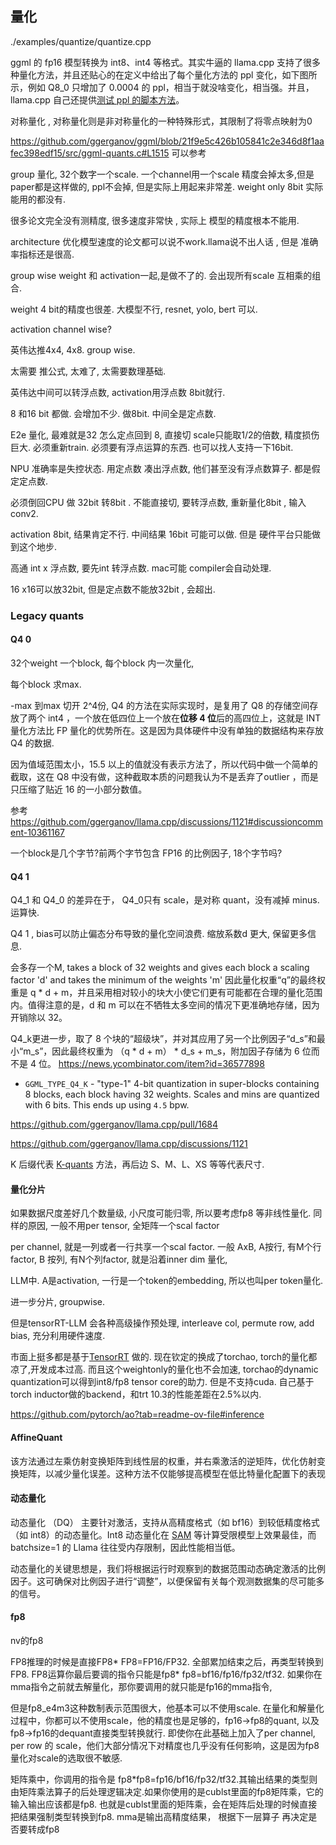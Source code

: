 ## 量化

./examples/quantize/quantize.cpp

ggml 的 fp16 模型转换为 int8、int4 等格式。其实牛逼的 llama.cpp 支持了很多种量化方法，并且还贴心的在定义中给出了每个量化方法的 ppl 变化，如下图所示，例如 Q8_0 只增加了 0.0004 的 ppl，相当于就没啥变化，相当强。并且，llama.cpp 自己还提供[测试 ppl 的脚本方法](https://link.zhihu.com/?target=https%3A//github.com/ggerganov/llama.cpp%3Ftab%3Dreadme-ov-file%23perplexity-measuring-model-quality)。

对称量化 , 对称量化则是非对称量化的一种特殊形式，其限制了将零点映射为0

https://github.com/ggerganov/ggml/blob/21f9e5c426b105841c2e346d8f1aafec398edf15/src/ggml-quants.c#L1515 可以参考 

group 量化, 32个数字一个scale.  一个channel用一个scale 精度会掉太多,但是 paper都是这样做的, ppl不会掉, 但是实际上用起来非常差.  weight only 8bit  实际能用的都没有.  

 很多论文完全没有测精度, 很多速度非常快 , 实际上 模型的精度根本不能用.  

architecture 优化模型速度的论文都可以说不work.llama说不出人话 , 但是 准确率指标还是很高.

group wise  weight 和 activation一起,是做不了的.   会出现所有scale 互相乘的组合. 

weight 4 bit的精度也很差. 大模型不行, resnet, yolo, bert  可以. 

activation  channel wise? 

英伟达推4x4, 4x8. group wise. 

太需要 推公式, 太难了, 太需要数理基础. 

英伟达中间可以转浮点数, activation用浮点数 8bit就行.  

8 和16 bit 都做. 会增加不少. 做8bit.  中间全是定点数. 

E2e 量化, 最难就是32 怎么定点回到 8, 直接切 scale只能取1/2的倍数, 精度损伤巨大. 必须重新train.  必须要有浮点运算的东西.   也可以找人支持一下16bit. 

NPU 准确率是失控状态.  用定点数 凑出浮点数, 他们甚至没有浮点数算子.  都是假定定点数. 

必须倒回CPU 做 32bit 转8bit . 不能直接切, 要转浮点数, 重新量化8bit , 输入conv2.

activation  8bit, 结果肯定不行.   中间结果 16bit 可能可以做. 但是 硬件平台只能做到这个地步. 

 高通  int x 浮点数,  要先int 转浮点数.  mac可能 compiler会自动处理. 

 16 x16可以放32bit, 但是定点数不能放32bit , 会超出. 



### Legacy quants

#### Q4 0

32个weight 一个block, 每个block 内一次量化, 

每个block 求max. 

-max 到max 切开 2^4份,  Q4 的方法在实际实现时，是复用了 Q8 的存储空间存放了两个 int4 ，一个放在低四位上一个放在**位移 4 位**后的高四位上，这就是 INT 量化方法比 FP 量化的优势所在。这是因为具体硬件中没有单独的数据结构来存放 Q4 的数据.

因为值域范围太小，15.5 以上的值就没有表示方法了，所以代码中做一个简单的截取，这在 Q8 中没有做，这种截取本质的问题我认为不是丢弃了outlier ，而是只压缩了贴近 16 的一小部分数值。

参考 https://github.com/ggerganov/llama.cpp/discussions/1121#discussioncomment-10361167

一个block是几个字节?前两个字节包含 FP16 的比例因子,  18个字节吗? 

#### Q4 1

Q4_1 和 Q4_0 的差异在于， Q4_0只有 scale，是对称 quant，没有减掉 minus. 运算快.  

Q4 1 , bias可以防止偏态分布导致的量化空间浪费.  缩放系数d 更大, 保留更多信息. 

会多存一个M,   takes a block of 32 weights and gives each block a scaling factor 'd' and takes the minimum of the weights 'm' 因此量化权重“q”的最终权重是 q * d + m，并且采用相对较小的块大小使它们更有可能都在合理的量化范围内。值得注意的是，d 和 m 可以在不牺牲太多空间的情况下更准确地存储，因为开销除以 32。

Q4_k更进一步，取了 8 个块的“超级块”，并对其应用了另一个比例因子“d_s”和最小“m_s”，因此最终权重为 （q * d + m） * d_s + m_s，附加因子存储为 6 位而不是 4 位。  https://news.ycombinator.com/item?id=36577898  

- `GGML_TYPE_Q4_K` - "type-1" 4-bit quantization in super-blocks containing 8 blocks, each block having 32 weights. Scales and mins are quantized with 6 bits. This ends up using `4.5` bpw.

https://github.com/ggerganov/llama.cpp/pull/1684

https://github.com/ggerganov/llama.cpp/discussions/1121

K 后缀代表 [K-quants](https://link.zhihu.com/?target=https%3A//github.com/ggerganov/llama.cpp/pull/1684) 方法，再后边 S、M、L、XS 等等代表尺寸.

#### 量化分片

如果数据尺度差好几个数量级, 小尺度可能归零, 所以要考虑fp8 等非线性量化.  同样的原因, 一般不用per tensor, 全矩阵一个scal factor

per channel, 就是一列或者一行共享一个scal factor. 一般 AxB,  A按行, 有M个行factor,  B 按列, 有N个列factor,  就是沿着inner dim 量化, 

LLM中. A是activation, 一行是一个token的embedding, 所以也叫per token量化. 

进一步分片, groupwise. 

但是tensorRT-LLM 会各种高级操作预处理, interleave col, permute row, add bias, 充分利用硬件速度. 

市面上挺多都是基于[TensorRT](https://developer.nvidia.com/tensorrt) 做的.   现在钦定的换成了torchao, torch的量化都凉了,开发成本过高.  而且这个weightonly的量化也不会加速,  torchao的dynamic quantization可以得到int8/fp8 tensor core的助力.  但是不支持cuda. 自己基于torch inductor做的backend，和trt 10.3的性能差距在2.5%以内. 

https://github.com/pytorch/ao?tab=readme-ov-file#inference

#### AffineQuant

该方法通过左乘仿射变换矩阵到线性层的权重，并右乘激活的逆矩阵，优化仿射变换矩阵，以减少量化误差。这种方法不仅能够提高模型在低比特量化配置下的表现



#### 动态量化

动态量化 （DQ） 主要针对激活，支持从高精度格式（如 bf16）到较低精度格式（如 int8）的动态量化。Int8 动态量化在 [SAM](https://github.com/pytorch-labs/segment-anything-fast) 等计算受限模型上效果最佳，而 batchsize=1 的 Llama 往往受内存限制，因此性能相当低。

动态量化的关键思想是，我们将根据运行时观察到的数据范围动态确定激活的比例因子。这可确保对比例因子进行“调整”，以便保留有关每个观测数据集的尽可能多的信号。



#### fp8

nv的fp8  

FP8推理的时候是直接FP8* FP8=FP16/FP32.  全部累加结束之后，再类型转换到FP8. FP8运算你最后要调的指令只能是fp8* fp8=bf16/fp16/fp32/tf32. 如果你在mma指令之前就去解量化，那你要调用的就只能是fp16的mma指令,

但是fp8_e4m3这种数制表示范围很大，他基本可以不使用scale. 在量化和解量化过程中，你都可以不使用scale，他的精度也是足够的，fp16->fp8的quant, 以及fp8->fp16的dequant直接类型转换就行.  即使你在此基础上加入了per channel, per row 的 scale，他们大部分情况下对精度也几乎没有任何影响，这是因为fp8量化对scale的选取很不敏感. 

矩阵乘中，你调用的指令是 fp8*fp8=fp16/bf16/fp32/tf32.其输出结果的类型则由矩阵乘法算子的后处理逻辑决定.如果你使用的是cublst里面的fp8矩阵乘，它的输入输出应该都是fp8. 也就是cublst里面的矩阵乘，会在矩阵后处理的时候直接把结果强制类型转换到fp8. mma是输出高精度结果， 根据下一层算子 再决定是否要转成fp8